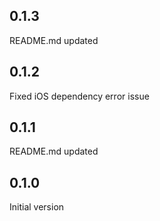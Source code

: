 ## 0.1.3

README.md updated

## 0.1.2

Fixed iOS dependency error issue

## 0.1.1

README.md updated

## 0.1.0

Initial version

